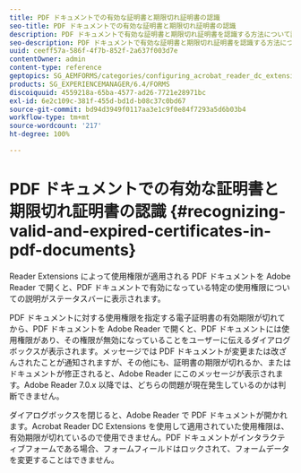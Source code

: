 ```yaml
---
title: PDF ドキュメントでの有効な証明書と期限切れ証明書の認識
seo-title: PDF ドキュメントでの有効な証明書と期限切れ証明書の認識
description: PDF ドキュメントで有効な証明書と期限切れ証明書を認識する方法について説明します。
seo-description: PDF ドキュメントで有効な証明書と期限切れ証明書を認識する方法について説明します。
uuid: ceeff57a-586f-4f7b-852f-2a637f003d7e
contentOwner: admin
content-type: reference
geptopics: SG_AEMFORMS/categories/configuring_acrobat_reader_dc_extensions
products: SG_EXPERIENCEMANAGER/6.4/FORMS
discoiquuid: 4559218a-65ba-4577-ad26-7721e28971bc
exl-id: 6e2c109c-381f-455d-bd1d-b08c37c0bd67
source-git-commit: bd94d3949f0117aa3e1c9f0e84f7293a5d6b03b4
workflow-type: tm+mt
source-wordcount: '217'
ht-degree: 100%

---
```


# PDF ドキュメントでの有効な証明書と期限切れ証明書の認識 {#recognizing-valid-and-expired-certificates-in-pdf-documents}

Reader Extensions によって使用権限が適用される PDF ドキュメントを Adobe Reader で開くと、PDF ドキュメントで有効になっている特定の使用権限についての説明がステータスバーに表示されます。

PDF ドキュメントに対する使用権限を指定する電子証明書の有効期限が切れてから、PDF ドキュメントを Adobe Reader で開くと、PDF ドキュメントには使用権限があり、その権限が無効になっていることをユーザーに伝えるダイアログボックスが表示されます。メッセージでは PDF ドキュメントが変更または改ざんされたことが通知されますが、その他にも、証明書の期限が切れるか、またはドキュメントが修正されると、Adobe Reader にこのメッセージが表示されます。Adobe Reader 7.0.x 以降では、どちらの問題が現在発生しているのかは判断できません。

ダイアログボックスを閉じると、Adobe Reader で PDF ドキュメントが開かれます。Acrobat Reader DC Extensions を使用して適用されていた使用権限は、有効期限が切れているので使用できません。PDF ドキュメントがインタラクティブフォームである場合、フォームフィールドはロックされて、フォームデータを変更することはできません。

